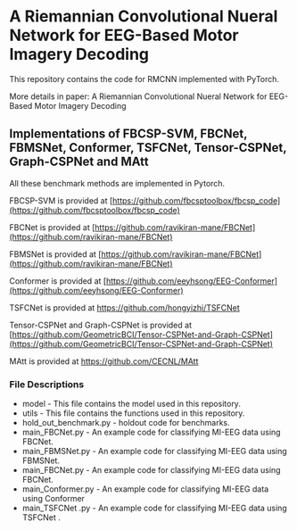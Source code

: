 # A Riemannian Convolutional Nueral Network for EEG-Based Motor Imagery Decoding

This repository contains the code for RMCNN implemented with PyTorch.

More details in paper: A Riemannian Convolutional Nueral Network for EEG-Based Motor Imagery Decoding

## Implementations of FBCSP-SVM, FBCNet, FBMSNet, Conformer,  TSFCNet, Tensor-CSPNet, Graph-CSPNet and MAtt

All these benchmark methods are implemented in Pytorch.

FBCSP-SVM is provided at [https://github.com/fbcsptoolbox/fbcsp_code](https://github.com/fbcsptoolbox/fbcsp_code)

FBCNet is provided at [https://github.com/ravikiran-mane/FBCNet](https://github.com/ravikiran-mane/FBCNet)

FBMSNet is provided at [https://github.com/ravikiran-mane/FBCNet](https://github.com/ravikiran-mane/FBCNet)

Conformer is provided at [https://github.com/eeyhsong/EEG-Conformer](https://github.com/eeyhsong/EEG-Conformer)

TSFCNet is provided at https://github.com/hongyizhi/TSFCNet

Tensor-CSPNet and Graph-CSPNet  is provided at [https://github.com/GeometricBCI/Tensor-CSPNet-and-Graph-CSPNet](https://github.com/GeometricBCI/Tensor-CSPNet-and-Graph-CSPNet)

MAtt is provided at https://github.com/CECNL/MAtt

### File Descriptions

* model - This file contains the model used in this repository.
* utils - This file contains the functions used in this repository.
* hold_out_benchmark.py - holdout  code for benchmarks.
*  main_FBCNet.py - An example code for classifying MI-EEG data using FBCNet.
* main_FBMSNet.py - An example code for classifying MI-EEG data using FBMSNet.
* main_FBCNet.py - An example code for classifying MI-EEG data using FBCNet.
* main_Conformer.py - An example code for classifying MI-EEG data using Conformer
* main_TSFCNet .py - An example code for classifying MI-EEG data using TSFCNet .

